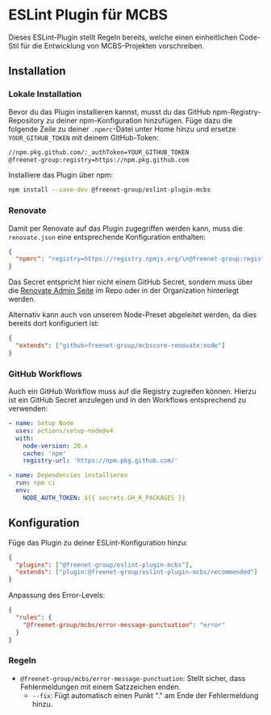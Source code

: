 # ESLint Plugin für MCBS

Dieses ESLint-Plugin stellt Regeln bereits, welche einen einheitlichen Code-Stil für die Entwicklung von MCBS-Projekten vorschreiben.

## Installation

### Lokale Installation

Bevor du das Plugin installieren kannst, musst du das GitHub npm-Registry-Repository zu deiner npm-Konfiguration hinzufügen.
Füge dazu die folgende Zeile zu deiner `.npmrc`-Datei unter Home hinzu und ersetze `YOUR_GITHUB_TOKEN` mit deinem GitHub-Token:

```bash
//npm.pkg.github.com/:_authToken=YOUR_GITHUB_TOKEN
@freenet-group:registry=https://npm.pkg.github.com
```

Installiere das Plugin über npm:

```bash
npm install --save-dev @freenet-group/eslint-plugin-mcbs
```

### Renovate

Damit per Renovate auf das Plugin zugegriffen werden kann, muss die `renovate.json` eine entsprechende Konfiguration enthalten:

```json
{
  "npmrc": "registry=https://registry.npmjs.org/\n@freenet-group:registry=https://npm.pkg.github.com\n//npm.pkg.github.com/:_authToken={{ secrets.RENOVATE_GH_R_PACKAGES }}"
}
```

Das Secret entspricht hier nicht einem GitHub Secret, sondern muss über die [Renovate Admin Seite](https://developer.mend.io/) im Repo oder in der Organization hinterlegt werden.

Alternativ kann auch von unserem Node-Preset abgeleitet werden, da dies bereits dort konfiguriert ist:

```json
{
  "extends": ["github>freenet-group/mcbscore-renovate:node"]
}
```

### GitHub Workflows

Auch ein GitHub Workflow muss auf die Registry zugreifen können. Hierzu ist ein GitHub Secret anzulegen und in den Workflows entsprechend zu verwenden:

```yaml
- name: Setup Node
  uses: actions/setup-node@v4
  with:
    node-version: 20.x
    cache: 'npm'
    registry-url: 'https://npm.pkg.github.com/'

- name: Dependencies installieren
  run: npm ci
  env:
    NODE_AUTH_TOKEN: ${{ secrets.GH_R_PACKAGES }}
```

## Konfiguration

Füge das Plugin zu deiner ESLint-Konfiguration hinzu:

```json
{
  "plugins": ["@freenet-group/eslint-plugin-mcbs"],
  "extends": ["plugin:@freenet-group/eslint-plugin-mcbs/recommended"]
}
```

Anpassung des Error-Levels:

```json
{
  "rules": {
    "@freenet-group/mcbs/error-message-punctuation": "error"
  }
}
```

### Regeln

- `@freenet-group/mcbs/error-message-punctuation`: Stellt sicher, dass Fehlermeldungen mit einem Satzzeichen enden.
  - `--fix`: Fügt automatisch einen Punkt "." am Ende der Fehlermeldung hinzu.
